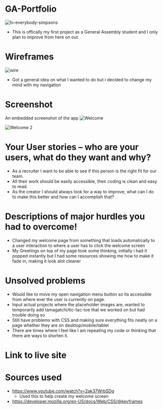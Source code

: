 # GA-Portfolio
![hi-everybody-simpsons](https://user-images.githubusercontent.com/107003360/176080442-447d05ee-c9ba-4adc-8805-3f73781e9847.gif)

- This is offically my first project as a General Assembly student and I only plan to improve from here on out.

# Wireframes
![wire](https://user-images.githubusercontent.com/107003360/176074882-40746e52-8540-4390-8c55-ee03ed110ea1.png)
 - Got a general idea on what I wanted to do but i decided to change my mind with my navigation
 
# Screenshot
An embedded screenshot of the app
![Welcome](https://user-images.githubusercontent.com/107003360/176079958-23f7ee2d-3365-4424-a15e-910ab76659c6.png)

![Welcome 2](https://user-images.githubusercontent.com/107003360/176090052-f66350cd-cf79-44f2-94e7-66383a2bfe13.png)


# Your User stories – who are your users, what do they want and why?
  - As a recruiter I want to be able to see if this person is the right fit for our team.
  - All their work should be easily accessible, their coding is clean and easy to read.
  - As the creator I should always look for a way to improve, what can I do to make this better and how can I accomplish that?
  
# Descriptions of major hurdles you had to overcome!
  - Changed my welcome page from something that loads automatically to a user interaction to where a user has to click the welcome screen
  - My Greetings on top of my page took some thinking, initially i had it popped instantly but I had some resources showing me how to make it fade in, making it look alot cleaner
  
# Unsolved problems
  - Would like to move my open navigation menu button so its accessible from where ever the user is currently on page.
  - Input actual projects where the placeholder images are, wanted to temporarily add tamagatchi/tic-tac-toe that we worked on but had trouble doing so
  - Still have problems with CSS and making sure everything fits neatly on a page whether they are on desktop/mobile/tablet
  - There are times where I feel like I am repeating my code or thinking that there are ways to shorten it.
  
# Link to live site


# Sources used
  - https://www.youtube.com/watch?v=2ak37WrbSDg
    - Used this to help create my welcome screen
  - https://developer.mozilla.org/en-US/docs/Web/CSS/@keyframes
